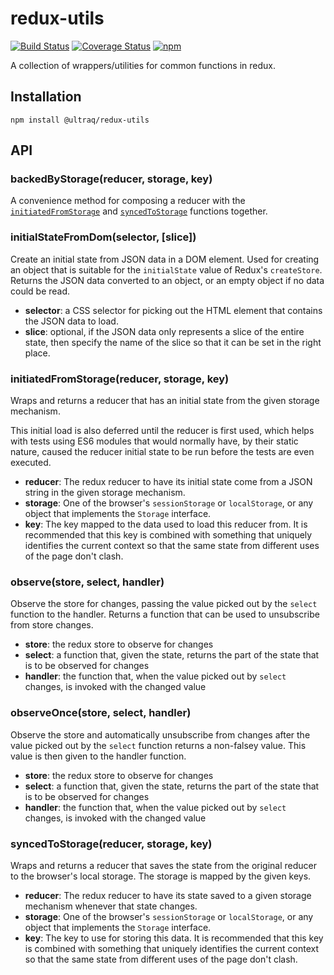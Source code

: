 
redux-utils
===========

[![Build Status](https://travis-ci.com/ultraq/redux-utils.svg?branch=master)](https://travis-ci.com/ultraq/redux-utils)
[![Coverage Status](https://coveralls.io/repos/github/ultraq/redux-utils/badge.svg?branch=master)](https://coveralls.io/github/ultraq/redux-utils?branch=master)
[![npm](https://img.shields.io/npm/v/@ultraq/redux-utils.svg?maxAge=3600)](https://www.npmjs.com/package/@ultraq/redux-utils)

A collection of wrappers/utilities for common functions in redux.


Installation
------------

```
npm install @ultraq/redux-utils
```


API
---

### backedByStorage(reducer, storage, key)

A convenience method for composing a reducer with the [`initiatedFromStorage`](#initiatedfromstoragereducer-storage-key)
and [`syncedToStorage`](#syncedtostoragereducer-storage-key) functions together.

### initialStateFromDom(selector, [slice])

Create an initial state from JSON data in a DOM element.  Used for creating an
object that is suitable for the `initialState` value of Redux's `createStore`.
Returns the JSON data converted to an object, or an empty object if no data
could be read.

 - **selector**: a CSS selector for picking out the HTML element that contains
   the JSON data to load.
 - **slice**: optional, if the JSON data only represents a slice of the entire
   state, then specify the name of the slice so that it can be set in the right
   place.

### initiatedFromStorage(reducer, storage, key)

Wraps and returns a reducer that has an initial state from the given storage
mechanism.

This initial load is also deferred until the reducer is first used, which helps
with tests using ES6 modules that would normally have, by their static nature,
caused the reducer initial state to be run before the tests are even executed.

 - **reducer**: The redux reducer to have its initial state come from a JSON
   string in the given storage mechanism.
 - **storage**: One of the browser's `sessionStorage` or `localStorage`, or any
   object that implements the `Storage` interface.
 - **key**: The key mapped to the data used to load this reducer from.  It is
   recommended that this key is combined with something that uniquely identifies
   the current context so that the same state from different uses of the page
   don't clash.

### observe(store, select, handler)

Observe the store for changes, passing the value picked out by the `select`
function to the handler.  Returns a function that can be used to unsubscribe
from store changes.

 - **store**: the redux store to observe for changes
 - **select**: a function that, given the state, returns the part of the state
   that is to be observed for changes
 - **handler**: the function that, when the value picked out by `select` changes,
   is invoked with the changed value

### observeOnce(store, select, handler)

Observe the store and automatically unsubscribe from changes after the value
picked out by the `select` function returns a non-falsey value.  This value is
then given to the handler function.

 - **store**: the redux store to observe for changes
 - **select**: a function that, given the state, returns the part of the state
   that is to be observed for changes
 - **handler**: the function that, when the value picked out by `select` changes,
   is invoked with the changed value

### syncedToStorage(reducer, storage, key)

Wraps and returns a reducer that saves the state from the original reducer to
the browser's local storage.  The storage is mapped by the given keys.

 - **reducer**: The redux reducer to have its state saved to a given storage
   mechanism whenever that state changes.
 - **storage**: One of the browser's `sessionStorage` or `localStorage`, or any
   object that implements the `Storage` interface.
 - **key**: The key to use for storing this data.    It is recommended that this
   key is combined with something that uniquely identifies the current context
   so that the same state from different uses of the page don't clash.
